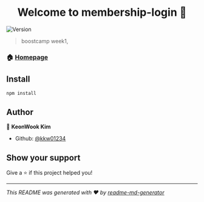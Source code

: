<h1 align="center">Welcome to membership-login 👋</h1>
<p>
  <img alt="Version" src="https://img.shields.io/badge/version-0.0.1-blue.svg?cacheSeconds=2592000" />
</p>

> boostcamp week1,

### 🏠 [Homepage](https://ss08week1.herokuapp.com)

## Install

```sh
npm install
```

## Author

👤 **KeonWook Kim**

* Github: [@kkw01234](https://github.com/kkw01234)

## Show your support

Give a ⭐️ if this project helped you!

***
_This README was generated with ❤️ by [readme-md-generator](https://github.com/kefranabg/readme-md-generator)_